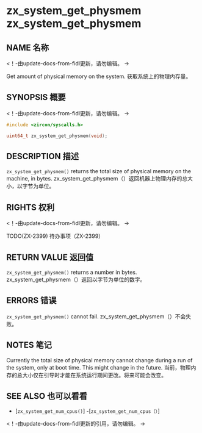  
# zx_system_get_physmem  zx_system_get_physmem 

 
## NAME  名称 

<!-- Updated by update-docs-from-fidl, do not edit. -->  <！-由update-docs-from-fidl更新，请勿编辑。 ->

Get amount of physical memory on the system.  获取系统上的物理内存量。

 
## SYNOPSIS  概要 

<!-- Updated by update-docs-from-fidl, do not edit. -->  <！-由update-docs-from-fidl更新，请勿编辑。 ->

```c
#include <zircon/syscalls.h>

uint64_t zx_system_get_physmem(void);
```
 

 
## DESCRIPTION  描述 

`zx_system_get_physmem()` returns the total size of physical memory on the machine, in bytes. zx_system_get_physmem（）返回机器上物理内存的总大小，以字节为单位。

 
## RIGHTS  权利 

<!-- Updated by update-docs-from-fidl, do not edit. -->  <！-由update-docs-from-fidl更新，请勿编辑。 ->

TODO(ZX-2399)  待办事项（ZX-2399）

 
## RETURN VALUE  返回值 

`zx_system_get_physmem()` returns a number in bytes.  zx_system_get_physmem（）返回以字节为单位的数字。

 
## ERRORS  错误 

`zx_system_get_physmem()` cannot fail.  zx_system_get_physmem（）不会失败。

 
## NOTES  笔记 

Currently the total size of physical memory cannot change during a run of the system, only at boot time.  This might change in the future. 当前，物理内存的总大小仅在引导时才能在系统运行期间更改。将来可能会改变。

 
## SEE ALSO  也可以看看 

 
 - [`zx_system_get_num_cpus()`]  -[`zx_system_get_num_cpus（）`]

<!-- References updated by update-docs-from-fidl, do not edit. -->  <！-由update-docs-from-fidl更新的引用，请勿编辑。 ->

